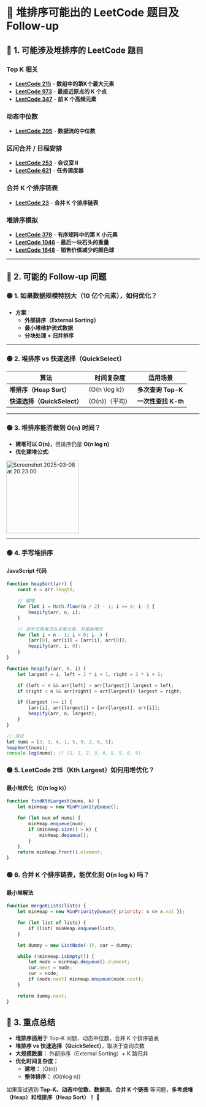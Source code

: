 # 📌 堆排序可能出的 LeetCode 题目及 Follow-up

## 🔹 1. 可能涉及堆排序的 LeetCode 题目

### **Top K 相关**
- **[LeetCode 215](https://leetcode.com/problems/kth-largest-element-in-an-array/)** - **数组中的第K个最大元素**
- **[LeetCode 973](https://leetcode.com/problems/k-closest-points-to-origin/)** - **最接近原点的 K 个点**
- **[LeetCode 347](https://leetcode.com/problems/top-k-frequent-elements/)** - **前 K 个高频元素**

### **动态中位数**
- **[LeetCode 295](https://leetcode.com/problems/find-median-from-data-stream/)** - **数据流的中位数**

### **区间合并 / 日程安排**
- **[LeetCode 253](https://leetcode.com/problems/meeting-rooms-ii/)** - **会议室 II**
- **[LeetCode 621](https://leetcode.com/problems/task-scheduler/)** - **任务调度器**

### **合并 K 个排序链表**
- **[LeetCode 23](https://leetcode.com/problems/merge-k-sorted-lists/)** - **合并 K 个排序链表**

### **堆排序模拟**
- **[LeetCode 378](https://leetcode.com/problems/kth-smallest-element-in-a-sorted-matrix/)** - **有序矩阵中的第 K 小元素**
- **[LeetCode 1046](https://leetcode.com/problems/last-stone-weight/)** - **最后一块石头的重量**
- **[LeetCode 1648](https://leetcode.com/problems/sell-diminishing-valued-colored-balls/)** - **销售价值减少的颜色球**

---

## 🔹 2. 可能的 Follow-up 问题

### **🟢 1. 如果数据规模特别大（10 亿个元素），如何优化？**
- **方案**：
  - **外部排序（External Sorting）**
  - **最小堆维护流式数据**
  - **分块处理 + 归并排序**

---

### **🟢 2. 堆排序 vs 快速选择（QuickSelect）**
| 算法 | 时间复杂度 | 适用场景 |
|------|----------|---------|
| **堆排序（Heap Sort）** | \(O(n \log k)\) | **多次查询 Top-K** |
| **快速选择（QuickSelect）** | \(O(n)\)（平均） | **一次性查找 K-th** |

---

### **🟢 3. 堆排序能否做到 O(n) 时间？**
- **建堆可以 O(n)**，但排序仍是 **O(n log n)**
- **优化建堆公式**:
<img width="189" alt="Screenshot 2025-03-08 at 20 23 00" src="https://github.com/user-attachments/assets/764de4a7-d7b9-4bee-b3b4-ececf27e2543" />

---

### **🟢 4. 手写堆排序**
#### **JavaScript 代码**
```javascript
function heapSort(arr) {
    const n = arr.length;

    // 建堆
    for (let i = Math.floor(n / 2) - 1; i >= 0; i--) {
        heapify(arr, n, i);
    }

    // 逐步交换堆顶与末尾元素，并重新堆化
    for (let i = n - 1; i > 0; i--) {
        [arr[0], arr[i]] = [arr[i], arr[0]];
        heapify(arr, i, 0);
    }
}

function heapify(arr, n, i) {
    let largest = i, left = 2 * i + 1, right = 2 * i + 2;

    if (left < n && arr[left] > arr[largest]) largest = left;
    if (right < n && arr[right] > arr[largest]) largest = right;

    if (largest !== i) {
        [arr[i], arr[largest]] = [arr[largest], arr[i]];
        heapify(arr, n, largest);
    }
}

// 测试
let nums = [3, 1, 4, 1, 5, 9, 2, 6, 5];
heapSort(nums);
console.log(nums); // [1, 1, 2, 3, 4, 5, 5, 6, 9]
```

### **🟢 5. LeetCode 215（Kth Largest）如何用堆优化？**
#### **最小堆优化（O(n log k)）**
```javascript
function findKthLargest(nums, k) {
    let minHeap = new MinPriorityQueue();

    for (let num of nums) {
        minHeap.enqueue(num);
        if (minHeap.size() > k) {
            minHeap.dequeue();
        }
    }
    return minHeap.front().element;
}

```
### **🟢 6. 合并 K 个排序链表，能优化到 O(n log k) 吗？**
#### **最小堆解法**
```javascript
function mergeKLists(lists) {
    let minHeap = new MinPriorityQueue({ priority: x => x.val });

    for (let list of lists) {
        if (list) minHeap.enqueue(list);
    }

    let dummy = new ListNode(-1), cur = dummy;

    while (!minHeap.isEmpty()) {
        let node = minHeap.dequeue().element;
        cur.next = node;
        cur = node;
        if (node.next) minHeap.enqueue(node.next);
    }

    return dummy.next;
}
```

## 🔹 3. 重点总结
- **堆排序适用于** Top-K 问题，动态中位数，合并 K 个排序链表
- **堆排序 vs 快速选择（QuickSelect）**，取决于查询次数
- **大规模数据：** 外部排序（External Sorting）+ K 路归并
- **优化时间复杂度：**
  - **建堆：** \(O(n)\)
  - **整体排序：** \(O(nlog n)\)

如果面试遇到 **Top-K、动态中位数、数据流、合并 K 个链表** 等问题，**多考虑堆（Heap）和堆排序（Heap Sort）！** 🚀


